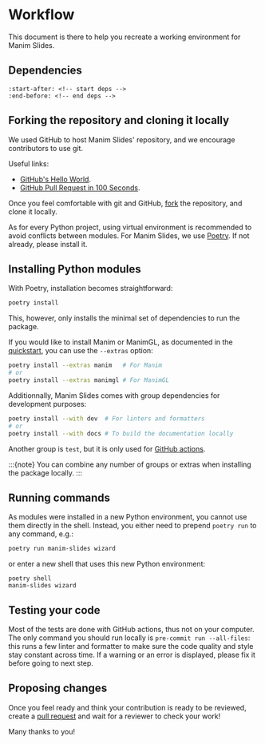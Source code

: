 # Workflow

This document is there to help you recreate a working environment for Manim Slides.

## Dependencies

```{include} ../../../README.md
:start-after: <!-- start deps -->
:end-before: <!-- end deps -->
```

## Forking the repository and cloning it locally

We used GitHub to host Manim Slides' repository, and we encourage contributors to use git.

Useful links:

* [GitHub's Hello World](https://docs.github.com/en/get-started/quickstart/hello-world).
* [GitHub Pull Request in 100 Seconds](https://www.youtube.com/watch?v=8lGpZkjnkt4&ab_channel=Fireship).

Once you feel comfortable with git and GitHub, [fork](https://github.com/jeertmans/manim-slides/fork) the repository, and clone it locally.

As for every Python project, using virtual environment is recommended to avoid conflicts between modules. For Manim Slides, we use [Poetry](https://python-poetry.org/docs/#installing-with-the-official-installer). If not already, please install it.

## Installing Python modules

With Poetry, installation becomes straightforward:

```bash
poetry install
```

This, however, only installs the minimal set of dependencies to run the package.

If you would like to install Manim or ManimGL, as documented in the [quickstart](../quickstart),
you can use the `--extras` option:

```bash
poetry install --extras manim   # For Manim
# or
poetry install --extras manimgl # For ManimGL
```

Additionnally, Manim Slides comes with group dependencies for development purposes:

```bash
poetry install --with dev  # For linters and formatters
# or 
poetry install --with docs # To build the documentation locally
```

Another group is `test`, but it is only used for
[GitHub actions](https://github.com/jeertmans/manim-slides/blob/main/.github/workflows/test_examples.yml).

:::{note}
You can combine any number of groups or extras when installing the package locally.
:::

## Running commands

As modules were installed in a new Python environment, you cannot use them directly in the shell.
Instead, you either need to prepend `poetry run` to any command, e.g.:

```bash
poetry run manim-slides wizard
```

or enter a new shell that uses this new Python environment:

```
poetry shell
manim-slides wizard
```

## Testing your code

Most of the tests are done with GitHub actions, thus not on your computer. The only command you should run locally is `pre-commit run --all-files`: this runs a few linter and formatter to make sure the code quality and style stay constant across time. If a warning or an error is displayed, please fix it before going to next step.

## Proposing changes

Once you feel ready and think your contribution is ready to be reviewed, create a [pull request](https://github.com/jeertmans/manim-slides/pulls) and wait for a reviewer to check your work!

Many thanks to you!
